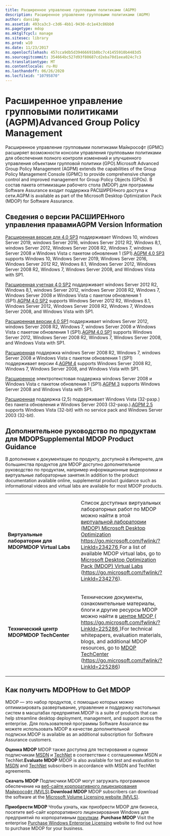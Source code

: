 ```yaml
---
title: Расширенное управление групповыми политиками (AGPM)
description: Расширенное управление групповыми политиками (AGPM)
author: dansimp
ms.assetid: 493ca3c3-c3d6-4bb1-9430-dc1e43c86bb0
ms.pagetype: mdop
ms.mktglfcycl: manage
ms.sitesec: library
ms.prod: w10
ms.date: 11/23/2017
ms.openlocfilehash: 457cca9db5d39466691b0bc7c41455910b4483d5
ms.sourcegitcommit: 354664bc527d93f80687cd2eba70d1eea024c7c3
ms.translationtype: MT
ms.contentlocale: ru-RU
ms.lasthandoff: 06/26/2020
ms.locfileid: "10795870"
---
```

# <span data-ttu-id="d14d1-103">Расширенное управление групповыми политиками (AGPM)</span><span class="sxs-lookup"><span data-stu-id="d14d1-103">Advanced Group Policy Management</span></span>


<span data-ttu-id="d14d1-104">Расширенное управление групповыми политиками Майкрософт (GPMC) расширяет возможности консоли управления групповыми политиками для обеспечения полного контроля изменений и улучшенного управления объектами групповой политики (GPO).</span><span class="sxs-lookup"><span data-stu-id="d14d1-104">Microsoft Advanced Group Policy Management (AGPM) extends the capabilities of the Group Policy Management Console (GPMC) to provide comprehensive change control and improved management for Group Policy Objects (GPOs).</span></span> <span data-ttu-id="d14d1-105">В состав пакета оптимизации рабочего стола (MDOP) для программы Software Assurance входит поддержка РАСШИРЕНного доступа к сети.</span><span class="sxs-lookup"><span data-stu-id="d14d1-105">AGPM is available as part of the Microsoft Desktop Optimization Pack (MDOP) for Software Assurance.</span></span>

## <span data-ttu-id="d14d1-106">Сведения о версии РАСШИРЕНного управления правами</span><span class="sxs-lookup"><span data-stu-id="d14d1-106">AGPM Version Information</span></span>


<span data-ttu-id="d14d1-107">[Расширенная версия для 4,0 SP3](agpm-40-sp3-navengl.md) поддерживает Windows 10, windows Server 2019, windows Server 2016, windows Server 2012 R2, Windows 8,1, windows Server 2012, Windows Server 2008 R2, Windows 7, windows Server 2008 и Windows Vista с пакетом обновления 1 (SP1).</span><span class="sxs-lookup"><span data-stu-id="d14d1-107">[AGPM 4.0 SP3](agpm-40-sp3-navengl.md) supports Windows 10, Windows Server 2019, Windows Server 2016, Windows Server 2012 R2, Windows 8.1, Windows Server 2012, Windows Server 2008 R2, Windows 7, Windows Server 2008, and Windows Vista with SP1.</span></span>

<span data-ttu-id="d14d1-108">[Расширенная учетная 4,0 SP2](agpm-40-sp2-navengl.md) поддерживает windows Server 2012 R2, Windows 8,1, windows Server 2012, windows Server 2008 R2, Windows 7, Windows Server 2008 и Windows Vista с пакетом обновления 1 (SP1).</span><span class="sxs-lookup"><span data-stu-id="d14d1-108">[AGPM 4.0 SP2](agpm-40-sp2-navengl.md) supports Windows Server 2012 R2, Windows 8.1, Windows Server 2012, Windows Server 2008 R2, Windows 7, Windows Server 2008, and Windows Vista with SP1.</span></span>

<span data-ttu-id="d14d1-109">[Расширенная версии 4,0 SP1](agpm-40-sp1-navengl.md) поддерживает windows Server 2012, windows Server 2008 R2, Windows 7, windows Server 2008 и Windows Vista с пакетом обновления 1 (SP1).</span><span class="sxs-lookup"><span data-stu-id="d14d1-109">[AGPM 4.0 SP1](agpm-40-sp1-navengl.md) supports Windows Server 2012, Windows Server 2008 R2, Windows 7, Windows Server 2008, and Windows Vista with SP1.</span></span>

<span data-ttu-id="d14d1-110">[Расширенная](agpm-4-navengl.md) поддержка windows Server 2008 R2, Windows 7, windows Server 2008 и Windows Vista с пакетом обновления 1 (SP1) поддерживает версии 4.</span><span class="sxs-lookup"><span data-stu-id="d14d1-110">[AGPM 4](agpm-4-navengl.md) supports Windows Server 2008 R2, Windows 7, Windows Server 2008, and Windows Vista with SP1.</span></span>

<span data-ttu-id="d14d1-111">[Расширенное](agpm-3-navengl.md) электротекстовая поддержка windows Server 2008 и Windows Vista с пакетом обновления 1 (SP1).</span><span class="sxs-lookup"><span data-stu-id="d14d1-111">[AGPM 3](agpm-3-navengl.md) supports Windows Server 2008 and Windows Vista with SP1.</span></span>

<span data-ttu-id="d14d1-112">[Расширенная](agpm-25-navengl.md) поддержка (2,5) поддерживает Windows Vista (32-разр.) без пакета обновления и Windows Server 2003 (32-разр.).</span><span class="sxs-lookup"><span data-stu-id="d14d1-112">[AGPM 2.5](agpm-25-navengl.md) supports Windows Vista (32-bit) with no service pack and Windows Server 2003 (32-bit).</span></span>

## <span data-ttu-id="d14d1-113">Дополнительное руководство по продуктам для MDOP</span><span class="sxs-lookup"><span data-stu-id="d14d1-113">Supplemental MDOP Product Guidance</span></span>


<span data-ttu-id="d14d1-114">В дополнение к документации по продукту, доступной в Интернете, для большинства продуктов для MDOP доступно дополнительное руководство по продуктам, например информационные видеоролики и виртуальные лабораторные занятия.</span><span class="sxs-lookup"><span data-stu-id="d14d1-114">In addition to the product documentation available online, supplemental product guidance such as informational videos and virtual labs are available for most MDOP products.</span></span>

<table>
<colgroup>
<col width="50%" />
<col width="50%" />
</colgroup>
<tbody>
<tr class="even">
<td align="left"><p><strong><span data-ttu-id="d14d1-115">Виртуальные лаборатории для MDOP</span><span class="sxs-lookup"><span data-stu-id="d14d1-115">MDOP Virtual Labs</span></span></strong></p></td>
<td align="left"><p><span data-ttu-id="d14d1-116">Список доступных виртуальных лабораторных работ по MDOP можно найти в этой <a href="https://go.microsoft.com/fwlink/?LinkId=234276" data-raw-source="[Microsoft Desktop Optimization Pack (MDOP) Virtual Labs](https://go.microsoft.com/fwlink/?LinkId=234276)"> виртуальной лаборатории (MDOP) Microsoft Desktop Optimization </a> <a href="https://go.microsoft.com/fwlink/?LinkId=234276" data-raw-source="https://go.microsoft.com/fwlink/?LinkId=234276"> https://go.microsoft.com/fwlink/?LinkId=234276 </a></span><span class="sxs-lookup"><span data-stu-id="d14d1-116">For a list of available MDOP virtual labs, go to <a href="https://go.microsoft.com/fwlink/?LinkId=234276" data-raw-source="[Microsoft Desktop Optimization Pack (MDOP) Virtual Labs](https://go.microsoft.com/fwlink/?LinkId=234276)">Microsoft Desktop Optimization Pack (MDOP) Virtual Labs</a> (<a href="https://go.microsoft.com/fwlink/?LinkId=234276" data-raw-source="https://go.microsoft.com/fwlink/?LinkId=234276">https://go.microsoft.com/fwlink/?LinkId=234276</a>).</span></span></p></td>
</tr>
<tr class="odd">
<td align="left"><p><strong><span data-ttu-id="d14d1-117">Технический центр MDOP</span><span class="sxs-lookup"><span data-stu-id="d14d1-117">MDOP TechCenter</span></span></strong></p></td>
<td align="left"><p><span data-ttu-id="d14d1-118">Технические документы, ознакомительные материалы, блоги и другие ресурсы MDOP можно найти в <a href="https://go.microsoft.com/fwlink/?LinkId=225286" data-raw-source="[MDOP TechCenter](https://go.microsoft.com/fwlink/?LinkId=225286)"> центре MDOP </a> ( <a href="https://go.microsoft.com/fwlink/?LinkId=225286" data-raw-source="https://go.microsoft.com/fwlink/?LinkId=225286"> https://go.microsoft.com/fwlink/?LinkId=225286 </a> )</span><span class="sxs-lookup"><span data-stu-id="d14d1-118">For technical whitepapers, evaluation materials, blogs, and additional MDOP resources, go to <a href="https://go.microsoft.com/fwlink/?LinkId=225286" data-raw-source="[MDOP TechCenter](https://go.microsoft.com/fwlink/?LinkId=225286)">MDOP TechCenter</a> (<a href="https://go.microsoft.com/fwlink/?LinkId=225286" data-raw-source="https://go.microsoft.com/fwlink/?LinkId=225286">https://go.microsoft.com/fwlink/?LinkId=225286</a>)</span></span></p>
<p></p></td>
</tr>
</tbody>
</table>

 

## <a href="" id="bkmk-getmdop"></a><span data-ttu-id="d14d1-119">Как получить MDOP</span><span class="sxs-lookup"><span data-stu-id="d14d1-119">How to Get MDOP</span></span>


<span data-ttu-id="d14d1-120">MDOP — это набор продуктов, с помощью которых можно оптимизировать развертывание, управление и поддержку настольных систем в масштабах предприятия.</span><span class="sxs-lookup"><span data-stu-id="d14d1-120">MDOP is a suite of products that can help streamline desktop deployment, management, and support across the enterprise.</span></span> <span data-ttu-id="d14d1-121">Для пользователей программы Software Assurance вы можете использовать MDOP в качестве дополнительной подписки.</span><span class="sxs-lookup"><span data-stu-id="d14d1-121">MDOP is available as an additional subscription for Software Assurance customers.</span></span>

<a href="" id="evaluate-mdop"></a><span data-ttu-id="d14d1-122">**Оценка MDOP** MDOP также доступна для тестирования и оценки подписчикам [MSDN](https://msdn.microsoft.com/subscriptions/downloads/default.aspx?PV=42:178) и [TechNet](https://technet.microsoft.com/subscriptions/downloads/default.aspx?PV=42:178) в соответствии с соглашениями MSDN и TechNet.</span><span class="sxs-lookup"><span data-stu-id="d14d1-122">**Evaluate MDOP** MDOP is also available for test and evaluation to [MSDN](https://msdn.microsoft.com/subscriptions/downloads/default.aspx?PV=42:178) and [TechNet](https://technet.microsoft.com/subscriptions/downloads/default.aspx?PV=42:178) subscribers in accordance with MSDN and TechNet agreements.</span></span>

<a href="" id="download-mdop"></a><span data-ttu-id="d14d1-123">**Скачать MDOP** Подписчики MDOP могут загружать программное обеспечение на [веб-сайте корпоративного лицензирования Майкрософт (MVLS)](https://go.microsoft.com/fwlink/?LinkId=166331).</span><span class="sxs-lookup"><span data-stu-id="d14d1-123">**Download MDOP** MDOP subscribers can download the software at the [Microsoft Volume Licensing website (MVLS)](https://go.microsoft.com/fwlink/?LinkId=166331).</span></span>

<a href="" id="purchase-mdop"></a><span data-ttu-id="d14d1-124">**Приобрести MDOP** Чтобы узнать, как приобрести MDOP для бизнеса, посетите веб-сайт корпоративного лицензирования Windows для предприятий по корпоративным [покупкам](https://www.microsoft.com/windows/enterprise/how-to-buy.aspx) .</span><span class="sxs-lookup"><span data-stu-id="d14d1-124">**Purchase MDOP** Visit the enterprise [Purchase Windows Enterprise Licensing](https://www.microsoft.com/windows/enterprise/how-to-buy.aspx) website to find out how to purchase MDOP for your business.</span></span>

 

 





